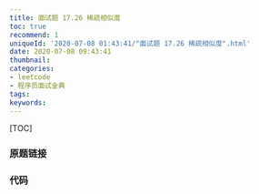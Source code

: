 ```yaml
---
title: 面试题 17.26 稀疏相似度
toc: true
recommend: 1
uniqueId: '2020-07-08 01:43:41/"面试题 17.26 稀疏相似度".html'
date: 2020-07-08 09:43:41
thumbnail:
categories:
- leetcode
- 程序员面试金典
tags:
keywords:
---
```


[TOC]

<!--more-->

### 原题链接



### 代码

```python

```

